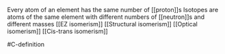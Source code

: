 Every atom of an element has the same number of [[proton]]s
Isotopes are atoms of the same element with different numbers of [[neutron]]s and different masses
[[EZ isomerism]]
[[Structural isomerism]]
[[Optical isomerism]]
[[Cis-trans isomerism]]

#C-definition
